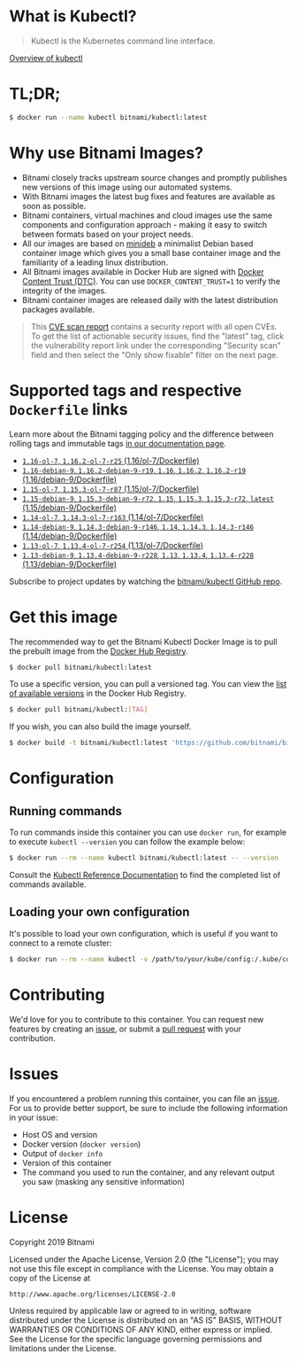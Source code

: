 
# What is Kubectl?

> Kubectl is the Kubernetes command line interface.

[Overview of kubectl](https://kubernetes.io/docs/reference/kubectl/overview/)

# TL;DR;

```bash
$ docker run --name kubectl bitnami/kubectl:latest
```

# Why use Bitnami Images?

* Bitnami closely tracks upstream source changes and promptly publishes new versions of this image using our automated systems.
* With Bitnami images the latest bug fixes and features are available as soon as possible.
* Bitnami containers, virtual machines and cloud images use the same components and configuration approach - making it easy to switch between formats based on your project needs.
* All our images are based on [minideb](https://github.com/bitnami/minideb) a minimalist Debian based container image which gives you a small base container image and the familiarity of a leading linux distribution.
* All Bitnami images available in Docker Hub are signed with [Docker Content Trust (DTC)](https://docs.docker.com/engine/security/trust/content_trust/). You can use `DOCKER_CONTENT_TRUST=1` to verify the integrity of the images.
* Bitnami container images are released daily with the latest distribution packages available.


> This [CVE scan report](https://quay.io/repository/bitnami/kubectl?tab=tags) contains a security report with all open CVEs. To get the list of actionable security issues, find the "latest" tag, click the vulnerability report link under the corresponding "Security scan" field and then select the "Only show fixable" filter on the next page.

# Supported tags and respective `Dockerfile` links

Learn more about the Bitnami tagging policy and the difference between rolling tags and immutable tags [in our documentation page](https://docs.bitnami.com/containers/how-to/understand-rolling-tags-containers/).


* [`1.16-ol-7`, `1.16.2-ol-7-r25` (1.16/ol-7/Dockerfile)](https://github.com/bitnami/bitnami-docker-kubectl/blob/1.16.2-ol-7-r25/1.16/ol-7/Dockerfile)
* [`1.16-debian-9`, `1.16.2-debian-9-r19`, `1.16`, `1.16.2`, `1.16.2-r19` (1.16/debian-9/Dockerfile)](https://github.com/bitnami/bitnami-docker-kubectl/blob/1.16.2-debian-9-r19/1.16/debian-9/Dockerfile)
* [`1.15-ol-7`, `1.15.3-ol-7-r87` (1.15/ol-7/Dockerfile)](https://github.com/bitnami/bitnami-docker-kubectl/blob/1.15.3-ol-7-r87/1.15/ol-7/Dockerfile)
* [`1.15-debian-9`, `1.15.3-debian-9-r72`, `1.15`, `1.15.3`, `1.15.3-r72`, `latest` (1.15/debian-9/Dockerfile)](https://github.com/bitnami/bitnami-docker-kubectl/blob/1.15.3-debian-9-r72/1.15/debian-9/Dockerfile)
* [`1.14-ol-7`, `1.14.3-ol-7-r163` (1.14/ol-7/Dockerfile)](https://github.com/bitnami/bitnami-docker-kubectl/blob/1.14.3-ol-7-r163/1.14/ol-7/Dockerfile)
* [`1.14-debian-9`, `1.14.3-debian-9-r146`, `1.14`, `1.14.3`, `1.14.3-r146` (1.14/debian-9/Dockerfile)](https://github.com/bitnami/bitnami-docker-kubectl/blob/1.14.3-debian-9-r146/1.14/debian-9/Dockerfile)
* [`1.13-ol-7`, `1.13.4-ol-7-r254` (1.13/ol-7/Dockerfile)](https://github.com/bitnami/bitnami-docker-kubectl/blob/1.13.4-ol-7-r254/1.13/ol-7/Dockerfile)
* [`1.13-debian-9`, `1.13.4-debian-9-r228`, `1.13`, `1.13.4`, `1.13.4-r228` (1.13/debian-9/Dockerfile)](https://github.com/bitnami/bitnami-docker-kubectl/blob/1.13.4-debian-9-r228/1.13/debian-9/Dockerfile)

Subscribe to project updates by watching the [bitnami/kubectl GitHub repo](https://github.com/bitnami/bitnami-docker-kubectl).

# Get this image

The recommended way to get the Bitnami Kubectl Docker Image is to pull the prebuilt image from the [Docker Hub Registry](https://hub.docker.com/r/bitnami/kubectl).

```bash
$ docker pull bitnami/kubectl:latest
```

To use a specific version, you can pull a versioned tag. You can view the [list of available versions](https://hub.docker.com/r/bitnami/kubectl/tags/) in the Docker Hub Registry.

```bash
$ docker pull bitnami/kubectl:[TAG]
```

If you wish, you can also build the image yourself.

```bash
$ docker build -t bitnami/kubectl:latest 'https://github.com/bitnami/bitnami-docker-kubectl.git#master:1.15/debian-9'
```

# Configuration

## Running commands

To run commands inside this container you can use `docker run`, for example to execute `kubectl --version` you can follow the example below:

```bash
$ docker run --rm --name kubectl bitnami/kubectl:latest -- --version
```

Consult the [Kubectl Reference Documentation](https://kubernetes.io/docs/reference/generated/kubectl/kubectl-commands) to find the completed list of commands available.

## Loading your own configuration

It's possible to load your own configuration, which is useful if you want to connect to a remote cluster:

```bash
$ docker run --rm --name kubectl -v /path/to/your/kube/config:/.kube/config bitnami/kubectl:latest
```

# Contributing

We'd love for you to contribute to this container. You can request new features by creating an [issue](https://github.com/bitnami/bitnami-docker-kubectl/issues), or submit a [pull request](https://github.com/bitnami/bitnami-docker-kubectl/pulls) with your contribution.

# Issues

If you encountered a problem running this container, you can file an [issue](https://github.com/bitnami/bitnami-docker-kubectl/issues). For us to provide better support, be sure to include the following information in your issue:

- Host OS and version
- Docker version (`docker version`)
- Output of `docker info`
- Version of this container
- The command you used to run the container, and any relevant output you saw (masking any sensitive information)

# License

Copyright 2019 Bitnami

Licensed under the Apache License, Version 2.0 (the "License");
you may not use this file except in compliance with the License.
You may obtain a copy of the License at

    http://www.apache.org/licenses/LICENSE-2.0

Unless required by applicable law or agreed to in writing, software
distributed under the License is distributed on an "AS IS" BASIS,
WITHOUT WARRANTIES OR CONDITIONS OF ANY KIND, either express or implied.
See the License for the specific language governing permissions and
limitations under the License.
